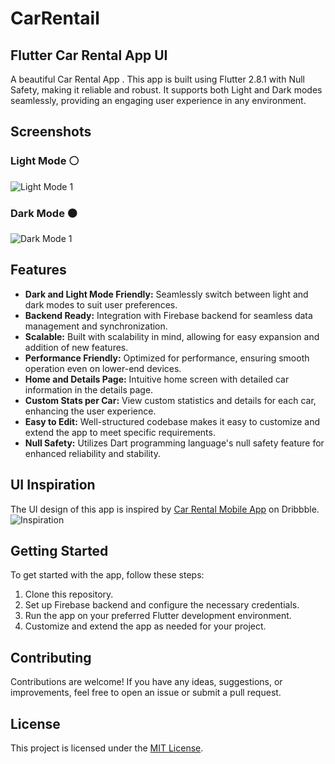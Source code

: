 # CarRentail
## Flutter Car Rental App UI

A beautiful Car Rental App . This app is built using Flutter 2.8.1 with Null Safety, making it reliable and robust. It supports both Light and Dark modes seamlessly, providing an engaging user experience in any environment.

## Screenshots

### Light Mode ⚪
![Light Mode 1](https://i.imgur.com/ZPC30Xn.png)

### Dark Mode ⚫
![Dark Mode 1](https://i.imgur.com/0OnfRgp.png)

## Features

- **Dark and Light Mode Friendly:** Seamlessly switch between light and dark modes to suit user preferences.
- **Backend Ready:** Integration with Firebase backend for seamless data management and synchronization.
- **Scalable:** Built with scalability in mind, allowing for easy expansion and addition of new features.
- **Performance Friendly:** Optimized for performance, ensuring smooth operation even on lower-end devices.
- **Home and Details Page:** Intuitive home screen with detailed car information in the details page.
- **Custom Stats per Car:** View custom statistics and details for each car, enhancing the user experience.
- **Easy to Edit:** Well-structured codebase makes it easy to customize and extend the app to meet specific requirements.
- **Null Safety:** Utilizes Dart programming language's null safety feature for enhanced reliability and stability.

## UI Inspiration

The UI design of this app is inspired by [Car Rental Mobile App](https://dribbble.com/shots/17164272-Car-Rental-Mobile-App/attachments/12263858?mode=media) on Dribbble.
![Inspiration](https://i.imgur.com/Fkxx7vd.png)

## Getting Started

To get started with the app, follow these steps:

1. Clone this repository.
2. Set up Firebase backend and configure the necessary credentials.
3. Run the app on your preferred Flutter development environment.
4. Customize and extend the app as needed for your project.

## Contributing

Contributions are welcome! If you have any ideas, suggestions, or improvements, feel free to open an issue or submit a pull request.

## License

This project is licensed under the [MIT License](LICENSE).

